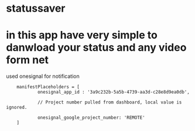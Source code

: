 # statussaver
# in this app have very simple to danwload your status and any video form net

used onesignal for notification


   
        manifestPlaceholders = [
                onesignal_app_id : '3a9c232b-5a5b-4739-aa3d-c28e8d9ea0db',
                
                // Project number pulled from dashboard, local value is ignored.
                
                onesignal_google_project_number: 'REMOTE'
        ]
